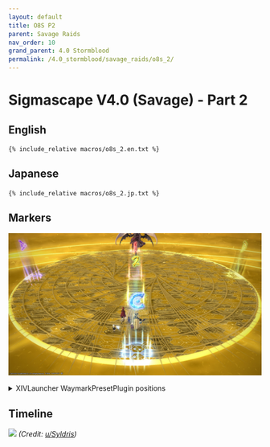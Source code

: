 ```yaml
---
layout: default
title: O8S P2
parent: Savage Raids
nav_order: 10
grand_parent: 4.0 Stormblood
permalink: /4.0_stormblood/savage_raids/o8s_2/
---
```


# Sigmascape V4.0 (Savage) - Part 2

## English
```
{% include_relative macros/o8s_2.en.txt %}
```

## Japanese
```
{% include_relative macros/o8s_2.jp.txt %}
```

## Markers

![](images/markers.jpg)
<details markdown=block>
<summary>XIVLauncher WaymarkPresetPlugin positions</summary>

```json
{"Name":"O8S P2","MapID":295,"A":{"X":0.0,"Y":0.0,"Z":-18.5,"ID":0,"Active":true},"B":{"X":18.5,"Y":0.0,"Z":0.0,"ID":1,"Active":true},"C":{"X":0.0,"Y":0.0,"Z":18.5,"ID":2,"Active":true},"D":{"X":-18.5,"Y":0.0,"Z":0.0,"ID":3,"Active":true},"One":{"X":0.0,"Y":0.0,"Z":0.0,"ID":4,"Active":true},"Two":{"X":0.0,"Y":0.0,"Z":9.25,"ID":5,"Active":true},"Three":{"X":0.0,"Y":0.0,"Z":0.0,"ID":6,"Active":false},"Four":{"X":0.0,"Y":0.0,"Z":0.0,"ID":7,"Active":false}}
```

</details>

## Timeline

![](https://i.redd.it/4mzlkrdywdf01.png)
*(Credit: [u/Syldris](https://www.reddit.com/r/ffxiv/comments/7wlc7i/o8s_god_kefka_rotation_timeline/))*
